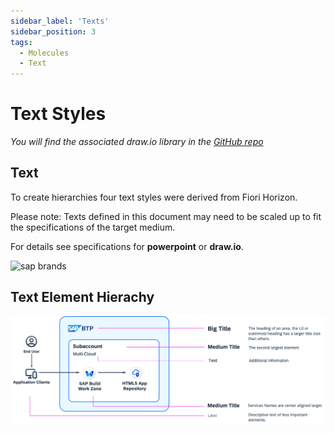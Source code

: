 ```yaml
---
sidebar_label: 'Texts'
sidebar_position: 3
tags:
  - Molecules
  - Text
---
```


# Text Styles

*You will find the associated draw.io library in the  [GitHub repo](https://github.com/SAP/btp-solution-diagrams/tree/main/assets/shape-libraries-and-editable-presets/draw.io)*

## Text

To create hierarchies four text styles were derived from Fiori Horizon.

Please note: Texts defined in this document may need to be scaled up to fit the specifications of the target medium.

For details see specifications for **powerpoint** or **draw.io**.

![sap brands](../../pics/text_styles.png)

## Text Element Hierachy

![sap brands](../../pics/text_element_hierachy.png)